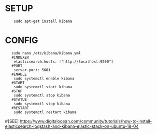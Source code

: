 # SETUP
```
    sudo apt-get install kibana
```
# CONFIG
```
   sudo nano /etc/kibana/kibana.yml
   #INDEXER
    elasticsearch.hosts: ["http://localhost:9200"]
   #PORT
    server.port: 5601
   #ENABLE
    sudo systemctl enable kibana
   #START
    sudo systemctl start kibana
   #STOP
    sudo systemctl stop kibana
   #STATUS
    sudo systemctl stop kibana
   #RESTART
    sudo systemctl restart kibana
```
#[SEE] https://www.digitalocean.com/community/tutorials/how-to-install-elasticsearch-logstash-and-kibana-elastic-stack-on-ubuntu-18-04
